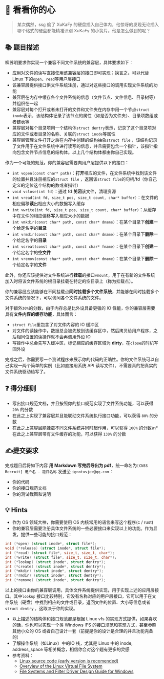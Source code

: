 # 🧐 看看你的心

> 某次偶然，ssg 偷了 XuKaFy 的硬盘插入自己体内，他惊讶的发现无论插入哪个格式的硬盘都能精准识别 XuKaFy 的小簧片，他是怎么做到的呢？

## 📚 题目描述

柳苏明要求你实现一个兼容不同文件系统的兼容层，具体要求如下：

- 应用对文件的读写直接使用该兼容层的接口即可实现；换言之，可以代替 Linux 下的`open`、`read`等用户层接口
- 该兼容层提供接口供文件系统注册，通过对这些接口的调用实现文件系统的功能
- 兼容层在内存中缓存各个文件系统的信息（文件节点、文件信息、目录树等）并组织在一起
- 兼容层对每个打开或者未打开的文件和文件夹在内存中用一个节点`struct inode`表示，该结构体记录了该节点的属性（如是否为文件夹）、目录项数组或者链表等
- 兼容层对每个目录项用一个结构体`struct dentry`表示，记录了这个目录项对应的文件或者目录的名称、关联的`struct inode`等属性
- 兼容层管理文件打开之后在内存中创建的结构抽象`struct file`
  ，该结构记录了文件用于在文件系统中进行读写的信息，并且需要包含一个指针，该指针指向包含文件节点信息的结构体。以上几个结构体都由你自己实现。

作为一个可能的规范，你的兼容层需要向用户层提供以下的接口：

- `int vopen(const char* path)`：**打开**相应的文件，在文件系统中找到该文件的位置并且注册相应的`struct file`
  ，返回该`struct file`的句柄/fd（你自己定义的定位这个结构的数或者指针）
- `void vclose(int fd)`：通过 fd **关闭**该文件，清理资源
- `int vread(int fd, size_t pos, size_t count, char* buffer)`：在文件的相应偏移**读**出相应大小的数据写入缓存
- `int vwrite(int fd, size_t pos, size_t count, char* buffer)`：从缓存中在文件的相应偏移**写**入相应大小的数据
- `int vmkdir(const char* path, const char* dname)`：在某个目录下**创建**一个给定名字的**目录**
- `int vrmdir(const char* path, const char* dname)`：在某个目录下**删除**一个给定名字的**目录**
- `int vcreat(const char* path, const char* fname)`：在某个目录下**创建**一个给定名字的**空文件**
- `int vremov(const char* path, const char* dname)`：在某个目录下**删除**一个给定名字的**文件**

此外，你还应该提供对文件系统进行**挂载**的接口`vmount`，用于在有新的文件系统加入时将该文件系统的根目录挂载在特定的空目录上（称为挂载点）。

你的兼容层应该能够在不同挂载点**同时挂载多个文件系统**，并能够在同时挂载多个文件系统的情况下，可以访问各个文件系统的文件。

对于额外`30%`的分数，由于内存总是比外设具备更强的 IO 性能，你的兼容层需要具有**文件内容的缓存功能**，具体而言：

- `struct file`里包含了对文件内容的 IO 缓冲区
- 对文件的读操作中，数据总会被先放到该缓存区中，然后拷贝给用户程序，之后相同位置的读操作就不会再调用外设 IO
- 写操作中总会先写入缓冲区，标记相应的缓存区域为 **dirty**，在`close`的时机写回外设

完成之后，你需要写一个测试程序来展示你的代码的正确性。你的文件系统可以自己实现一两个简单的实例（比如直接用系统 API
读写文件），不需要真的把真实的文件系统驱动给写了。

## ❓ 得分细则

- 写出接口规范文档，并且按照你的接口规范实现了文件系统功能，可以获得 `20%` 的分数
- 在此之上实现了兼容层并且能联动文件系统执行接口功能，可以获得 `80%` 的分数
- 在此之上兼容层能挂载不同文件系统并同时起作用，可以获得 `100%` 的分数\n*
  在此之上兼容层带有文件缓存的功能，可以获得 `130%` 的分数

## ✍提交要求

完成题目后将如下内容 **用 Markdown 写完后导出为 pdf**，统一命名为`[CNSS Recruit] 用户名 - 题目名称`
发送至 `ignotusjee@qq.com`：

- 你的代码
- 你的接口规范文档
- 你的测试截图和说明

## 💡 Hints

- 作为 OS 领域大神，你需要使用 OS 内核常用的语言来写这个程序(c / rust)
- 你的兼容层需要注册具体文件系统的一些必要接口来实现以上的功能。作为启发，提供一些可能的接口规范：

```c
int (*open) (struct inode*, struct file*);
void (*release) (struct inode*, struct file*);
int (*read) (struct file*, size_t, size_t, char*);
int (*write) (struct file*, size_t, size_t, char*);
int (*lookup) (struct inode*, struct dentry*);
int (*create) (struct inode*, struct dentry*);
int (*mkdir) (struct inode*, struct dentry*);
int (*rmdir) (struct inode*, struct dentry*);
int (*remove) (struct inode*, struct dentry*);
```

以上的接口由你的兼容层调用，具体文件系统提供实现，用于实现上述的应用层接口。其中`lookup`
接口比较特别，它没有名称对应的用户层接口，它可以用于在文件系统（硬盘）中找到相应的文件或目录，返回文件的位置、大小等信息或者`struct dentry`
，这取决于你的实现。

- 以上描述的结构体和接口规范都是根据 Linux vfs 的实现方式提供，如果喜欢的话，你也可以实现一个类 Windows IFS
  的接口规范和实现方式，甚至参照其他小众的 OS 或者自己设计一套（前提是你的设计是合理的并且功能完备的）
- 了解操作系统（如Linux）中的IO 栈，尤其是 Linux 中的 inode, address_space 等相关概念，相信你会对这个题有更多的灵感
- 参考资料：
    - [Linux source code (early version is recomended)](https://elixir.bootlin.com/linux/v5.15/source)
    - [Overview of the Linux Virtual File System](https://www.kernel.org/doc/html/latest/filesystems/vfs.html)
    - [File Systems and Filter Driver Design Guide for Windows](https://learn.microsoft.com/en-us/windows-hardware/drivers/ifs/)
